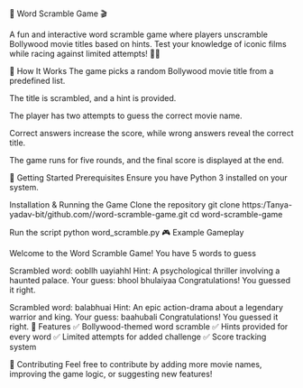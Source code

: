 🎲 Word Scramble Game 🎬


A fun and interactive word scramble game where players unscramble Bollywood movie titles based on hints. Test your knowledge of iconic films while racing against limited attempts! 🎥✨

📝 How It Works
The game picks a random Bollywood movie title from a predefined list.

The title is scrambled, and a hint is provided.

The player has two attempts to guess the correct movie name.

Correct answers increase the score, while wrong answers reveal the correct title.

The game runs for five rounds, and the final score is displayed at the end.

🚀 Getting Started
Prerequisites
Ensure you have Python 3 installed on your system.

Installation & Running the Game
Clone the repository
git clone https:/Tanya-yadav-bit/github.com//word-scramble-game.git
cd word-scramble-game

Run the script
python word_scramble.py
🎮 Example Gameplay

Welcome to the Word Scramble Game!
You have 5 words to guess

Scrambled word: oobllh uayiahhl
Hint: A psychological thriller involving a haunted palace.
Your guess: bhool bhulaiyaa
Congratulations! You guessed it right.

Scrambled word: balabhuai
Hint: An epic action-drama about a legendary warrior and king.
Your guess: baahubali
Congratulations! You guessed it right.
📌 Features
✅ Bollywood-themed word scramble
✅ Hints provided for every word
✅ Limited attempts for added challenge
✅ Score tracking system

🤝 Contributing
Feel free to contribute by adding more movie names, improving the game logic, or suggesting new features!

